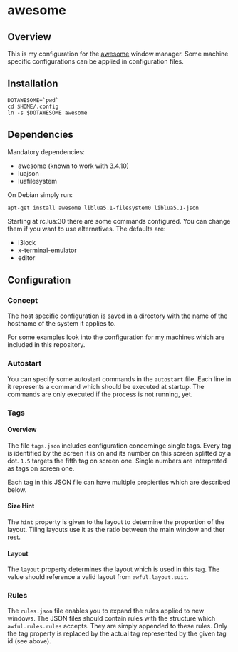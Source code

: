 # awesome

## Overview

This is my configuration for the [awesome](http://awesome.naquadah.org/) window
manager. Some machine specific configurations can be applied in configuration
files.

## Installation

	DOTAWESOME=`pwd`
	cd $HOME/.config
	ln -s $DOTAWESOME awesome

## Dependencies

Mandatory dependencies:

* awesome (known to work with 3.4.10)
* luajson
* luafilesystem

On Debian simply run:

	apt-get install awesome liblua5.1-filesystem0 liblua5.1-json

Starting at rc.lua:30 there are some commands configured. You can change them if
you want to use alternatives. The defaults are:

* i3lock
* x-terminal-emulator
* editor

## Configuration

### Concept

The host specific configuration is saved in a directory with the name of the
hostname of the system it applies to.

For some examples look into the configuration for my machines which are
included in this repository.

### Autostart

You can specify some autostart commands in the `autostart` file. Each line in it
represents a command which should be executed at startup. The commands are only
executed if the process is not running, yet.

### Tags

#### Overview

The file `tags.json` includes configuration concerninge single tags. Every tag
is identified by the screen it is on and its number on this screen splitted by a
dot. `1.5` targets the fifth tag on screen one. Single numbers are interpreted
as tags on screen one.

Each tag in this JSON file can have multiple propierties which are described
below.

#### Size Hint

The `hint` property is given to the layout to determine the proportion of the
layout. Tiling layouts use it as the ratio between the main window and ther rest.

#### Layout

The `layout` property determines the layout which is used in this tag. The value
should reference a valid layout from `awful.layout.suit`.

### Rules

The `rules.json` file enables you to expand the rules applied to new windows.
The JSON files should contain rules with the structure which `awful.rules.rules`
accepts. They are simply appended to these rules. Only the tag property is
replaced by the actual tag represented by the given tag id (see above).

